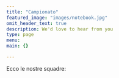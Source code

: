 ```yaml
---
title: "Campionato"
featured_image: "images/notebook.jpg"
omit_header_text: true
description: We'd love to hear from you
type: page
menu: 
main: {}

---
```


Ecco le nostre squadre: